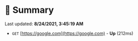 # 📖 Summary
Last updated: **8/24/2021, 3:45:19 AM**

- `GET` [https://google.com](https://google.com) - **Up** (212ms)
